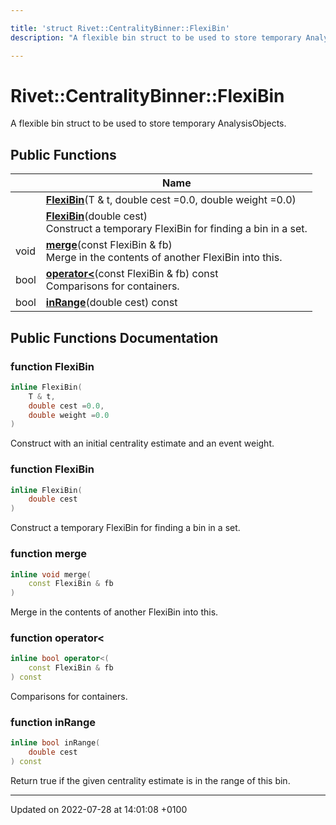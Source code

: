 ```yaml
---

title: 'struct Rivet::CentralityBinner::FlexiBin'
description: "A flexible bin struct to be used to store temporary AnalysisObjects. "

---
```


# Rivet::CentralityBinner::FlexiBin



A flexible bin struct to be used to store temporary AnalysisObjects. 

## Public Functions

|                | Name           |
| -------------- | -------------- |
| | **[FlexiBin](http://example.org/classes/structrivet_1_1centralitybinner_1_1flexibin/#function-flexibin)**(T & t, double cest =0.0, double weight =0.0) |
| | **[FlexiBin](http://example.org/classes/structrivet_1_1centralitybinner_1_1flexibin/#function-flexibin)**(double cest)<br>Construct a temporary FlexiBin for finding a bin in a set.  |
| void | **[merge](http://example.org/classes/structrivet_1_1centralitybinner_1_1flexibin/#function-merge)**(const FlexiBin & fb)<br>Merge in the contents of another FlexiBin into this.  |
| bool | **[operator<](http://example.org/classes/structrivet_1_1centralitybinner_1_1flexibin/#function-operator<)**(const FlexiBin & fb) const<br>Comparisons for containers.  |
| bool | **[inRange](http://example.org/classes/structrivet_1_1centralitybinner_1_1flexibin/#function-inrange)**(double cest) const |

## Public Functions Documentation

### function FlexiBin

```cpp
inline FlexiBin(
    T & t,
    double cest =0.0,
    double weight =0.0
)
```


Construct with an initial centrality estimate and an event weight. 


### function FlexiBin

```cpp
inline FlexiBin(
    double cest
)
```

Construct a temporary FlexiBin for finding a bin in a set. 

### function merge

```cpp
inline void merge(
    const FlexiBin & fb
)
```

Merge in the contents of another FlexiBin into this. 

### function operator<

```cpp
inline bool operator<(
    const FlexiBin & fb
) const
```

Comparisons for containers. 

### function inRange

```cpp
inline bool inRange(
    double cest
) const
```


Return true if the given centrality estimate is in the range of this bin. 


-------------------------------

Updated on 2022-07-28 at 14:01:08 +0100
